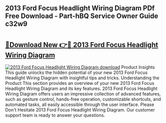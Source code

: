 ## 2013 Ford Focus Headlight Wiring Diagram PDf Free Download - Part-hBQ Service Owner Guide c32w9

# <h2><a href="http://dfhlimx.blite.top/?on=2013+Ford+Focus+Headlight+Wiring+Diagram">🔗Download New 👉🔴 2013 Ford Focus Headlight Wiring Diagram</a></h2>

[![2013 Ford Focus Headlight Wiring Diagram download](https://i.imgur.com/lujVjoI.png)](http://dfhlimx.blite.top/?on=2013+Ford+Focus+Headlight+Wiring+Diagram)
Product Insights This guide unlocks the hidden potential of your new 2013 Ford Focus Headlight Wiring Diagram with insightful tips and tricks. Understanding the Product This section provides an overview of your new 2013 Ford Focus Headlight Wiring Diagram and its key features. 2013 Ford Focus Headlight Wiring Diagram offers users an impressive collection of advanced features, such as gesture control, hands-free operation, customizable shortcuts, and automated tasks, all easily accessible through the user interface. Please Don't Hesitate 2013 Ford Focus Headlight Wiring Diagram. Our customer support team is ready to answer your questions.
